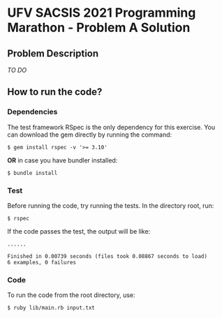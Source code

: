 # UFV SACSIS 2021 Programming Marathon - Problem A Solution

## Problem Description
*TO DO*

## How to run the code?

### Dependencies
The test framework RSpec is the only dependency for this exercise.
You can download the gem directly by running the command:
```
$ gem install rspec -v '>= 3.10'
```

**OR** in case you have bundler installed:
```
$ bundle install
```

### Test
Before running the code, try running the tests. In the directory root, run:
```
$ rspec
```

If the code passes the test, the output will be like:
```
......

Finished in 0.00739 seconds (files took 0.08867 seconds to load)
6 examples, 0 failures
```

### Code
To run the code from the root directory, use:
```
$ ruby lib/main.rb input.txt
```